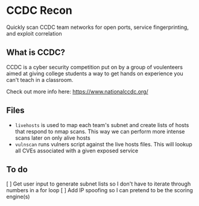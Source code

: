# CCDC Recon 
Quickly scan CCDC team networks for open ports, service fingerprinting, and exploit correlation 

## What is CCDC?
CCDC is a cyber security competition put on by a group of voulenteers aimed at giving college students a way to get hands on experience you can't teach in a classroom.

Check out more info here:
https://www.nationalccdc.org/ 

## Files
- `livehosts` is used to map each team's subnet and create lists of hosts that respond to nmap scans. This way we can perform more intense scans later on only alive hosts
- `vulnscan` runs vulners script against the live hosts files. This will lookup all CVEs associated with a given exposed service

## To do 
[ ] Get user input to generate subnet lists so I don't have to iterate through numbers in a for loop
[ ] Add IP spoofing so I can pretend to be the scoring engine(s) 
